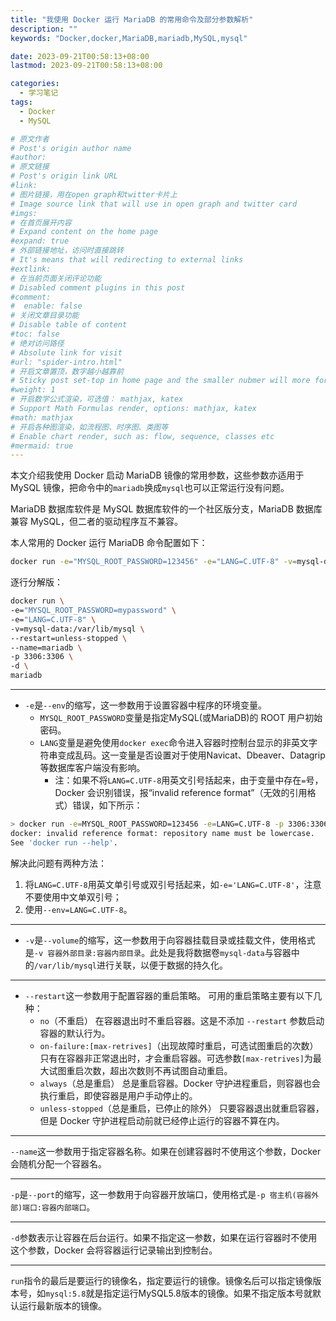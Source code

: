 ```yaml
---
title: "我使用 Docker 运行 MariaDB 的常用命令及部分参数解析"
description: ""
keywords: "Docker,docker,MariaDB,mariadb,MySQL,mysql"

date: 2023-09-21T00:58:13+08:00
lastmod: 2023-09-21T00:58:13+08:00

categories:
  - 学习笔记
tags:
  - Docker
  - MySQL

# 原文作者
# Post's origin author name
#author:
# 原文链接
# Post's origin link URL
#link:
# 图片链接，用在open graph和twitter卡片上
# Image source link that will use in open graph and twitter card
#imgs:
# 在首页展开内容
# Expand content on the home page
#expand: true
# 外部链接地址，访问时直接跳转
# It's means that will redirecting to external links
#extlink:
# 在当前页面关闭评论功能
# Disabled comment plugins in this post
#comment:
#  enable: false
# 关闭文章目录功能
# Disable table of content
#toc: false
# 绝对访问路径
# Absolute link for visit
#url: "spider-intro.html"
# 开启文章置顶，数字越小越靠前
# Sticky post set-top in home page and the smaller nubmer will more forward.
#weight: 1
# 开启数学公式渲染，可选值： mathjax, katex
# Support Math Formulas render, options: mathjax, katex
#math: mathjax
# 开启各种图渲染，如流程图、时序图、类图等
# Enable chart render, such as: flow, sequence, classes etc
#mermaid: true
---
```


本文介绍我使用 Docker 启动 MariaDB 镜像的常用参数，这些参数亦适用于 MySQL 镜像，把命令中的`mariadb`换成`mysql`也可以正常运行没有问题。

MariaDB 数据库软件是 MySQL 数据库软件的一个社区版分支，MariaDB 数据库兼容 MySQL，但二者的驱动程序互不兼容。

<!--more-->

本人常用的 Docker 运行 MariaDB 命令配置如下：

  ```sh
  docker run -e="MYSQL_ROOT_PASSWORD=123456" -e="LANG=C.UTF-8" -v=mysql-data:/var/lib/mysql --restart=unless-stopped --name=mariadb -p 3306:3306 -d mariadb
  ```

  逐行分解版：

  ```sh
  docker run \
  -e="MYSQL_ROOT_PASSWORD=mypassword" \
  -e="LANG=C.UTF-8" \
  -v=mysql-data:/var/lib/mysql \
  --restart=unless-stopped \
  --name=mariadb \
  -p 3306:3306 \
  -d \
  mariadb
  ```

---

+ `-e`是`--env`的缩写，这一参数用于设置容器中程序的环境变量。
  + `MYSQL_ROOT_PASSWORD`变量是指定MySQL(或MariaDB)的 ROOT 用户初始密码。
  + `LANG`变量是避免使用`docker exec`命令进入容器时控制台显示的非英文字符串变成乱码。这一变量是否设置对于使用Navicat、Dbeaver、Datagrip等数据库客户端没有影响。
    + 注：如果不将`LANG=C.UTF-8`用英文引号括起来，由于变量中存在`=`号，Docker 会识别错误，报“invalid reference format”（无效的引用格式）错误，如下所示：

```sh
> docker run -e=MYSQL_ROOT_PASSWORD=123456 -e=LANG=C.UTF-8 -p 3306:3306 -d mariadb
docker: invalid reference format: repository name must be lowercase.
See 'docker run --help'.
```

解决此问题有两种方法：

1. 将`LANG=C.UTF-8`用英文单引号或双引号括起来，如`-e='LANG=C.UTF-8'`，注意不要使用中文单双引号；
2. 使用`--env=LANG=C.UTF-8`。

---

+ `-v`是`--volume`的缩写，这一参数用于向容器挂载目录或挂载文件，使用格式是`-v 容器外部目录:容器内部目录`。此处是我将数据卷`mysql-data`与容器中的`/var/lib/mysql`进行关联，以便于数据的持久化。

---

+ `--restart`这一参数用于配置容器的重启策略。
  可用的重启策略主要有以下几种：
  + `no`（不重启）
在容器退出时不重启容器。这是不添加 `--restart` 参数启动容器的默认行为。
  + `on-failure:[max-retrives]`（出现故障时重启，可选试图重启的次数）
只有在容器非正常退出时，才会重启容器。可选参数`[max-retrives]`为最大试图重启次数，超出次数则不再试图自动重启。
  + `always`（总是重启）
总是重启容器。Docker 守护进程重启，则容器也会执行重启，即使容器是用户手动停止的。
  + `unless-stopped`（总是重启，已停止的除外）
只要容器退出就重启容器，但是 Docker 守护进程启动前就已经停止运行的容器不算在内。

---

`--name`这一参数用于指定容器名称。如果在创建容器时不使用这个参数，Docker 会随机分配一个容器名。

---

`-p`是`--port`的缩写，这一参数用于向容器开放端口，使用格式是`-p 宿主机(容器外部)端口:容器内部端口`。

---

`-d`参数表示让容器在后台运行。如果不指定这一参数，如果在运行容器时不使用这个参数，Docker 会将容器运行记录输出到控制台。

---
`run`指令的最后是要运行的镜像名，指定要运行的镜像。镜像名后可以指定镜像版本号，如`mysql:5.8`就是指定运行MySQL5.8版本的镜像。如果不指定版本号就默认运行最新版本的镜像。

